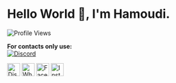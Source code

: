 <h1>Hello World 👋, I'm Hamoudi.</h1>
</div>

![Profile Views](https://img.shields.io/badge/Profile%20Views-173-blue)

**For contacts only use:**<br>
[![Discord](https://cdn-icons-png.flaticon.com/512/2111/2111370.png)](https://discord.com/users/922208402875236364)


<p>
  <a href="https://discord.com/users/922208402875236364" target="_blank" style="text-decoration:none;">
    <img src="https://cdn-icons-png.flaticon.com/512/2111/2111370.png" width="30" height="30" alt="Discord"/>
  </a>
  <a href="https://wa.me/01019160091" target="_blank" style="text-decoration:none;">
    <img src="https://cdn-icons-png.flaticon.com/512/733/733585.png" width="30" height="30" alt="WhatsApp"/>
  </a>
  <a href="https://www.facebook.com/Terbonx.5/" target="_blank" style="text-decoration:none;">
    <img src="https://cdn-icons-png.flaticon.com/512/733/733547.png" width="30" height="30" alt="Facebook"/>
  </a>
  <a href="https://instagram.com/im_hamoudii" target="_blank" style="text-decoration:none;">
    <img src="https://cdn-icons-png.flaticon.com/512/2111/2111463.png" width="30" height="30" alt="Instagram"/>
  </a>
</p>
